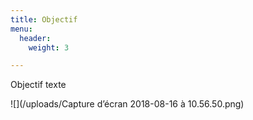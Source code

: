 ```yaml
---
title: Objectif
menu:
  header:
    weight: 3

---
```

Objectif texte

![](/uploads/Capture d’écran 2018-08-16 à 10.56.50.png)
